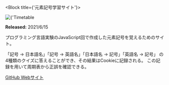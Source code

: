 <Block title={'元素記号学習サイト'}>
  <div className={styles.hero_image}>
    <Image
      src={'works/elements-learning'}
      width={1241}
      height={1020}
      objectFit={'cover'}
      alt={'Timetable Page の画像'}
    />
  </div>
  <Keywords keywords={[
    'HTML', 'CSS', 'JavaScript', 'Cookie'
  ]}/>
  <p>
    <b>Released:</b> 2021/6/15
  </p>
  <p>
    プログラミング言語実験のJavaScript回で作成した元素記号を覚えるためのサイト。
  </p>
  <p>
    「記号 → 日本語名」「記号 → 英語名」「日本語名 → 記号」「英語名 → 記号」
    の4種類のクイズに答えることができ、その結果はCookieに記録される。
    この記録を用いて周期表から正誤を確認できる。
  </p>
  <p className={'link-area'}>
    <a
      href="https://github.com/TrpFrog/elements-learning"
      target="_blank"
      rel="noopener noreferrer">
      GitHub
    </a>
    <a
      href="https://trpfrog.github.io/elements-learning/"
      target="_blank"
      rel="noopener noreferrer">
      Webサイト
    </a>
  </p>
</Block>
